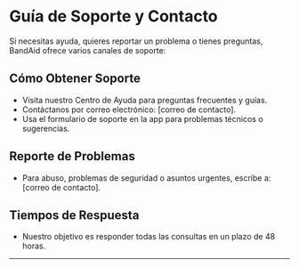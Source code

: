 # Guía de Soporte y Contacto

Si necesitas ayuda, quieres reportar un problema o tienes preguntas, BandAid ofrece varios canales de soporte:

## Cómo Obtener Soporte
- Visita nuestro Centro de Ayuda para preguntas frecuentes y guías.
- Contáctanos por correo electrónico: [correo de contacto].
- Usa el formulario de soporte en la app para problemas técnicos o sugerencias.

## Reporte de Problemas
- Para abuso, problemas de seguridad o asuntos urgentes, escribe a: [correo de contacto].

## Tiempos de Respuesta
- Nuestro objetivo es responder todas las consultas en un plazo de 48 horas.

---
